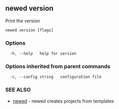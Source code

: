 ## newed version

Print the version

```
newed version [flags]
```

### Options

```
  -h, --help   help for version
```

### Options inherited from parent commands

```
  -c, --config string   configuration file
```

### SEE ALSO

* [newed](newed.md)	 - newed creates projects from templates

